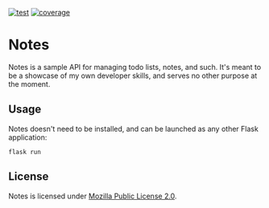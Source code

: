[![test](https://github.com/wenaught/notes/actions/workflows/test.yml/badge.svg)](https://github.com/wenaught/notes/actions/workflows/test.yml) [![coverage](https://github.com/wenaught/notes/actions/workflows/coverage.yml/badge.svg)](https://github.com/wenaught/notes/actions/workflows/coverage.yml)

# Notes

Notes is a sample API for managing todo lists, notes, and such.
It's meant to be a showcase of my own developer skills, and serves
no other purpose at the moment.

## Usage

Notes doesn't need to be installed, and can be launched 
as any other Flask application:

```shell
flask run
```

## License

Notes is licensed under [Mozilla Public License 2.0](https://choosealicense.com/licenses/mpl-2.0/).